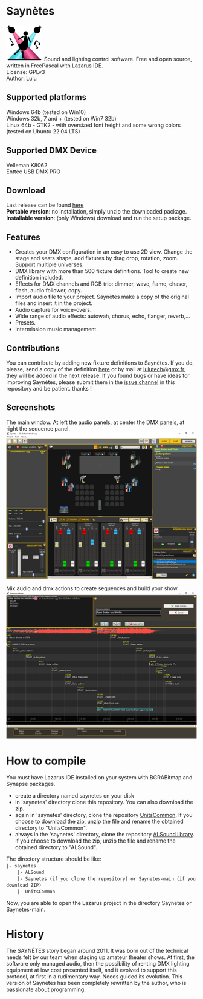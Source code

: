 # Saynètes
![icon](https://github.com/Lulu04/Saynetes/blob/0a5e72501cb0eba0e7e990f5597bd38f26193196/Design/logo/logo96.png)
Sound and lighting control software. Free and open source, written in FreePascal with Lazarus IDE.  
License: GPLv3  
Author: Lulu  

## Supported platforms
Windows 64b (tested on Win10)  
Windows 32b, 7 and + (tested on Win7 32b)  
Linux 64b - GTK2 - with oversized font height and some wrong colors (tested on Ubuntu 22.04 LTS)  

## Supported DMX Device
Velleman K8062  
Enttec USB DMX PRO  

## Download
Last release can be found [here](https://github.com/Lulu04/Saynetes/releases/latest)  
**Portable version**: no installation, simply unzip the downloaded package.  
**Installable version**: (only Windows) download and run the setup package.  

## Features
  - Creates your DMX configuration in an easy to use 2D view. Change the stage and seats shape, add fixtures by drag drop, rotation, zoom. Support multiple universes.
  - DMX library with more than 500 fixture definitions. Tool to create new definition included.
  - Effects for DMX channels and RGB trio: dimmer, wave, flame, chaser, flash, audio follower, copy.
  - Import audio file to your project. Saynètes make a copy of the original files and insert it in the project.
  - Audio capture for voice-overs.
  - Wide range of audio effects: autowah, chorus, echo, flanger, reverb,...
  - Presets.
  - Intermission music management.

## Contributions
You can contribute by adding new fixture definitions to Saynètes. If you do, please, send a copy of the definition [here](https://github.com/Lulu04/Saynetes/issues) or by mail at lulutech@gmx.fr, they will be added in the next release. 
If you found bugs or have ideas for improving Saynètes, please submit them in the [issue channel](https://github.com/Lulu04/Saynetes/issues) in this repository and be patient. thanks !  

## Screenshots
The main window. At left the audio panels, at center the DMX panels, at right the sequence panel.
![The main window](Screenshots/MainScreen.png)
  
Mix audio and dmx actions to create sequences and build your show.
![The sequencer](Screenshots/Sequencer.png)

# How to compile
You must have Lazarus IDE installed on your system with BGRABitmap and Synapse packages.  
- create a directory named saynetes on your disk
- in 'saynetes' directory clone this repository. You can also download the zip.
- again in 'saynetes' directory, clone the repository [UnitsCommon](https://github.com/Lulu04/UnitsCommon). If you choose to download the zip, unzip the file and rename the obtained directory to "UnitsCommon".
- always in the 'saynetes' directory, clone the repository [ALSound library](https://github.com/Lulu04/ALSound). If you choose to download the zip, unzip the file and rename the obtained directory to "ALSound".

The directory structure should be like:  
`|- saynetes`  
`    |- ALSound`  
`    |- Saynetes (if you clone the repository) or Saynetes-main (if you download ZIP)`  
`    |- UnitsCommon`  
  
Now, you are able to open the Lazarus project in the directory Saynetes or Saynetes-main.  

# History
The SAYNÈTES story began around 2011. It was born out of the technical needs felt by our team when staging up amateur theater shows.
At first, the software only managed audio, then the possibility of renting DMX lighting equipment at low cost presented itself, and it evolved to support this protocol, at first in a rudimentary way. Needs guided its evolution.
This version of Saynètes has been completely rewritten by the author, who is passionate about programming.
